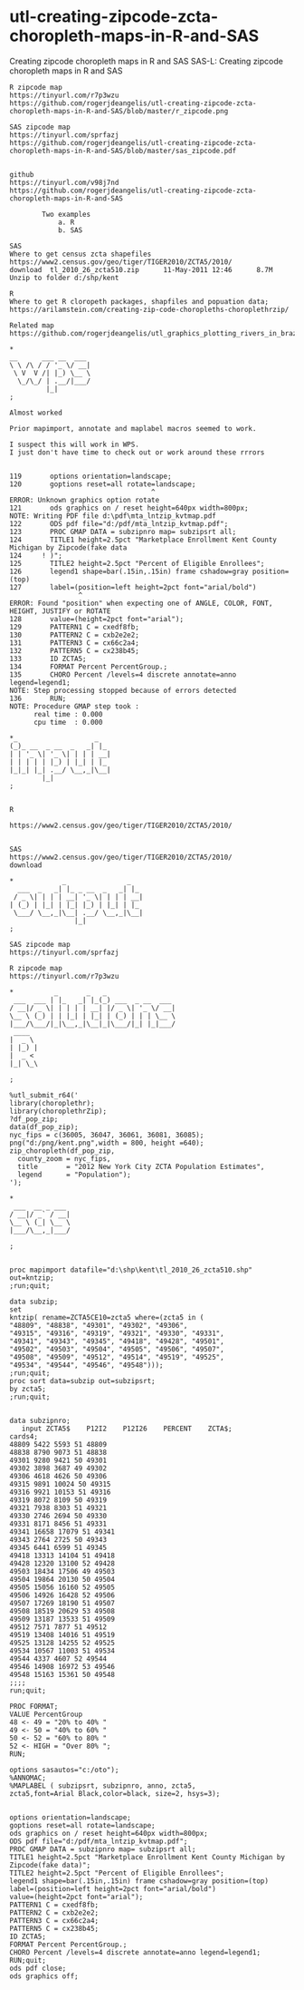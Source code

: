 # utl-creating-zipcode-zcta-choropleth-maps-in-R-and-SAS
Creating zipcode choropleth maps in R and SAS
    SAS-L: Creating zipcode choropleth maps in R and SAS

    R zipcode map
    https://tinyurl.com/r7p3wzu
    https://github.com/rogerjdeangelis/utl-creating-zipcode-zcta-choropleth-maps-in-R-and-SAS/blob/master/r_zipcode.png

    SAS zipcode map
    https://tinyurl.com/sprfazj
    https://github.com/rogerjdeangelis/utl-creating-zipcode-zcta-choropleth-maps-in-R-and-SAS/blob/master/sas_zipcode.pdf


    github
    https://tinyurl.com/v98j7nd
    https://github.com/rogerjdeangelis/utl-creating-zipcode-zcta-choropleth-maps-in-R-and-SAS

            Two examples
                a. R
                b. SAS

    SAS
    Where to get census zcta shapefiles
    https://www2.census.gov/geo/tiger/TIGER2010/ZCTA5/2010/
    download  tl_2010_26_zcta510.zip      11-May-2011 12:46      8.7M
    Unzip to folder d:/shp/kent

    R
    Where to get R cloropeth packages, shapfiles and popuation data;
    https://arilamstein.com/creating-zip-code-choropleths-choroplethrzip/

    Related map
    https://github.com/rogerjdeangelis/utl_graphics_plotting_rivers_in_brazil_using_sharpefiles

    *
    __      ___ __  ___
    \ \ /\ / / '_ \/ __|
     \ V  V /| |_) \__ \
      \_/\_/ | .__/|___/
             |_|
    ;

    Almost worked

    Prior mapimport, annotate and maplabel macros seemed to work.

    I suspect this will work in WPS.
    I just don't have time to check out or work around these rrrors


    119       options orientation=landscape;
    120       goptions reset=all rotate=landscape;
                                       ^
    ERROR: Unknown graphics option rotate
    121       ods graphics on / reset height=640px width=800px;
    NOTE: Writing PDF file d:\pdf\mta_lntzip_kvtmap.pdf
    122       ODS pdf file="d:/pdf/mta_lntzip_kvtmap.pdf";
    123       PROC GMAP DATA = subzipnro map= subzipsrt all;
    124       TITLE1 height=2.5pct "Marketplace Enrollment Kent County Michigan by Zipcode(fake data
    124     ! )";
    125       TITLE2 height=2.5pct "Percent of Eligible Enrollees";
    126       legend1 shape=bar(.15in,.15in) frame cshadow=gray position=(top)
    127       label=(position=left height=2pct font="arial/bold")
                     ^
    ERROR: Found "position" when expecting one of ANGLE, COLOR, FONT, HEIGHT, JUSTIFY or ROTATE
    128       value=(height=2pct font="arial");
    129       PATTERN1 C = cxedf8fb;
    130       PATTERN2 C = cxb2e2e2;
    131       PATTERN3 C = cx66c2a4;
    132       PATTERN5 C = cx238b45;
    133       ID ZCTA5;
    134       FORMAT Percent PercentGroup.;
    135       CHORO Percent /levels=4 discrete annotate=anno legend=legend1;
    NOTE: Step processing stopped because of errors detected
    136       RUN;
    NOTE: Procedure GMAP step took :
          real time : 0.000
          cpu time  : 0.000

    *_                   _
    (_)_ __  _ __  _   _| |_
    | | '_ \| '_ \| | | | __|
    | | | | | |_) | |_| | |_
    |_|_| |_| .__/ \__,_|\__|
            |_|
    ;


    R

    https://www2.census.gov/geo/tiger/TIGER2010/ZCTA5/2010/


    SAS
    https://www2.census.gov/geo/tiger/TIGER2010/ZCTA5/2010/
    download

    *            _               _
      ___  _   _| |_ _ __  _   _| |_
     / _ \| | | | __| '_ \| | | | __|
    | (_) | |_| | |_| |_) | |_| | |_
     \___/ \__,_|\__| .__/ \__,_|\__|
                    |_|
    ;

    SAS zipcode map
    https://tinyurl.com/sprfazj

    R zipcode map
    https://tinyurl.com/r7p3wzu

    *          _       _   _
     ___  ___ | |_   _| |_(_) ___  _ __  ___
    / __|/ _ \| | | | | __| |/ _ \| '_ \/ __|
    \__ \ (_) | | |_| | |_| | (_) | | | \__ \
    |___/\___/|_|\__,_|\__|_|\___/|_| |_|___/
     ____
    |  _ \
    | |_) |
    |  _ <
    |_| \_\

    ;

    %utl_submit_r64('
    library(choroplethr);
    library(choroplethrZip);
    ?df_pop_zip;
    data(df_pop_zip);
    nyc_fips = c(36005, 36047, 36061, 36081, 36085);
    png("d:/png/kent.png",width = 800, height =640);
    zip_choropleth(df_pop_zip,
      county_zoom = nyc_fips,
      title       = "2012 New York City ZCTA Population Estimates",
      legend      = "Population");
    ');

    *
     ___  __ _ ___
    / __|/ _` / __|
    \__ \ (_| \__ \
    |___/\__,_|___/

    ;


    proc mapimport datafile="d:\shp\kent\tl_2010_26_zcta510.shp" out=kntzip;
    ;run;quit;

    data subzip;
    set
    kntzip( rename=ZCTA5CE10=zcta5 where=(zcta5 in (
    "48809", "48838", "49301", "49302", "49306",
    "49315", "49316", "49319", "49321", "49330", "49331",
    "49341", "49343", "49345", "49418", "49428", "49501",
    "49502", "49503", "49504", "49505", "49506", "49507",
    "49508", "49509", "49512", "49514", "49519", "49525",
    "49534", "49544", "49546", "49548")));
    ;run;quit;
    proc sort data=subzip out=subzipsrt;
    by zcta5;
    ;run;quit;


    data subzipnro;
       input ZCTA5$    P12I2    P12I26    PERCENT    ZCTA$;
    cards4;
    48809 5422 5593 51 48809
    48838 8790 9073 51 48838
    49301 9280 9421 50 49301
    49302 3898 3687 49 49302
    49306 4618 4626 50 49306
    49315 9891 10024 50 49315
    49316 9921 10153 51 49316
    49319 8072 8109 50 49319
    49321 7938 8303 51 49321
    49330 2746 2694 50 49330
    49331 8171 8456 51 49331
    49341 16658 17079 51 49341
    49343 2764 2725 50 49343
    49345 6441 6599 51 49345
    49418 13313 14104 51 49418
    49428 12320 13100 52 49428
    49503 18434 17506 49 49503
    49504 19864 20130 50 49504
    49505 15056 16160 52 49505
    49506 14926 16428 52 49506
    49507 17269 18190 51 49507
    49508 18519 20629 53 49508
    49509 13187 13533 51 49509
    49512 7571 7877 51 49512
    49519 13408 14016 51 49519
    49525 13128 14255 52 49525
    49534 10567 11003 51 49534
    49544 4337 4607 52 49544
    49546 14908 16972 53 49546
    49548 15163 15361 50 49548
    ;;;;
    run;quit;

    PROC FORMAT;
    VALUE PercentGroup
    48 <- 49 = "20% to 40% "
    49 <- 50 = "40% to 60% "
    50 <- 52 = "60% to 80% "
    52 <- HIGH = "Over 80% ";
    RUN;

    options sasautos="c:/oto");
    %ANNOMAC;
    %MAPLABEL ( subzipsrt, subzipnro, anno, zcta5,
    zcta5,font=Arial Black,color=black, size=2, hsys=3);


    options orientation=landscape;
    goptions reset=all rotate=landscape;
    ods graphics on / reset height=640px width=800px;
    ODS pdf file="d:/pdf/mta_lntzip_kvtmap.pdf";
    PROC GMAP DATA = subzipnro map= subzipsrt all;
    TITLE1 height=2.5pct "Marketplace Enrollment Kent County Michigan by Zipcode(fake data)";
    TITLE2 height=2.5pct "Percent of Eligible Enrollees";
    legend1 shape=bar(.15in,.15in) frame cshadow=gray position=(top)
    label=(position=left height=2pct font="arial/bold")
    value=(height=2pct font="arial");
    PATTERN1 C = cxedf8fb;
    PATTERN2 C = cxb2e2e2;
    PATTERN3 C = cx66c2a4;
    PATTERN5 C = cx238b45;
    ID ZCTA5;
    FORMAT Percent PercentGroup.;
    CHORO Percent /levels=4 discrete annotate=anno legend=legend1;
    RUN;quit;
    ods pdf close;
    ods graphics off;

